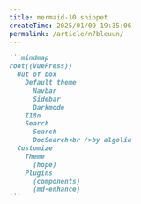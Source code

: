 ```yaml
---
title: mermaid-10.snippet
createTime: 2025/01/09 19:35:06
permalink: /article/n7bleuun/
---
```

````md
```mindmap
root((VuePress))
  Out of box
    Default theme
      Navbar
      Sidebar
      Darkmode
    I18n
    Search
      Search
      DocSearch<br />by algolia
  Customize
    Theme
      (hope)
    Plugins
      (components)
      (md-enhance)
```
````
